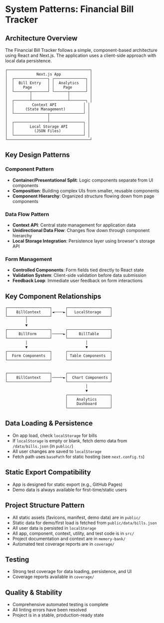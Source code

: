 # System Patterns: Financial Bill Tracker

## Architecture Overview
The Financial Bill Tracker follows a simple, component-based architecture using React and Next.js. The application uses a client-side approach with local data persistence.

```
┌─────────────────────────────────────┐
│             Next.js App             │
│  ┌───────────────┐ ┌──────────────┐ │
│  │  Bill Entry   │ │  Analytics   │ │
│  │    Page       │ │    Page      │ │
│  └───────┬───────┘ └──────┬───────┘ │
│          │                │         │
│  ┌───────┴────────────────┴───────┐ │
│  │        Context API            │ │
│  │     (State Management)        │ │
│  └───────────────┬───────────────┘ │
│                  │                 │
│  ┌───────────────┴───────────────┐ │
│  │       Local Storage API       │ │
│  │         (JSON Files)          │ │
│  └───────────────────────────────┘ │
└─────────────────────────────────────┘
```

## Key Design Patterns

### Component Pattern
- **Container/Presentational Split**: Logic components separate from UI components
- **Composition**: Building complex UIs from smaller, reusable components
- **Component Hierarchy**: Organized structure flowing down from page components

### Data Flow Pattern
- **Context API**: Central state management for application data
- **Unidirectional Data Flow**: Changes flow down through component hierarchy
- **Local Storage Integration**: Persistence layer using browser's storage API

### Form Management
- **Controlled Components**: Form fields tied directly to React state
- **Validation System**: Client-side validation before data submission
- **Feedback Loop**: Immediate user feedback on form interactions

## Key Component Relationships

```
┌───────────────────┐      ┌───────────────────┐
│    BillContext    │◄────►│   LocalStorage    │
└────────┬──────────┘      └───────────────────┘
         │
         ▼
┌───────────────────┐      ┌───────────────────┐
│     BillForm      │─────►│     BillTable     │
└───────────────────┘      └───────────────────┘
         │                          │
         ▼                          ▼
┌───────────────────┐      ┌───────────────────┐
│  Form Components  │      │ Table Components  │
└───────────────────┘      └───────────────────┘


┌───────────────────┐      ┌───────────────────┐
│    BillContext    │─────►│  Chart Components │
└───────────────────┘      └───────────────────┘
                                    │
                                    ▼
                           ┌───────────────────┐
                           │    Analytics      │
                           │    Dashboard      │
                           └───────────────────┘
```

## Data Loading & Persistence
- On app load, check `localStorage` for bills
- If `localStorage` is empty or blank, fetch demo data from `/data/bills.json` (in `public/`)
- All user changes are saved to `localStorage`
- Fetch path uses `basePath` for static hosting (see `next.config.ts`)

## Static Export Compatibility
- App is designed for static export (e.g., GitHub Pages)
- Demo data is always available for first-time/static users

## Project Structure Pattern
- All static assets (favicons, manifest, demo data) are in `public/`
- Static data for demo/first load is fetched from `public/data/bills.json`
- All user data is persisted in `localStorage`
- All app, component, context, utility, and test code is in `src/`
- Project documentation and context are in `memory-bank/`
- Automated test coverage reports are in `coverage/`

## Testing
- Strong test coverage for data loading, persistence, and UI
- Coverage reports available in `coverage/`

## Quality & Stability
- Comprehensive automated testing is complete
- All linting errors have been resolved
- Project is in a stable, production-ready state

